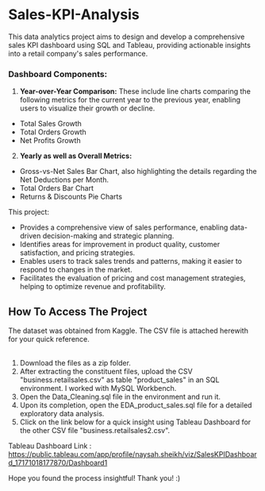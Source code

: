 # Sales-KPI-Analysis
This data analytics project aims to design and develop a comprehensive sales KPI dashboard using SQL and Tableau, providing actionable insights into a retail company's sales performance. <br>

### Dashboard Components:
 1. **Year-over-Year Comparison:**
 These include line charts comparing the following metrics for the current year to the previous year, enabling users to visualize their growth or decline.
  - Total Sales Growth
  - Total Orders Growth
  - Net Profits Growth
 2. **Yearly as well as Overall Metrics:**
  - Gross-vs-Net Sales Bar Chart, also highlighting the details regarding the Net Deductions per Month.
  - Total Orders Bar Chart
  - Returns & Discounts Pie Charts

This project:
  - Provides a comprehensive view of sales performance, enabling data-driven decision-making and strategic planning.
  - Identifies areas for improvement in product quality, customer satisfaction, and pricing strategies.
  - Enables users to track sales trends and patterns, making it easier to respond to changes in the market.
  - Facilitates the evaluation of pricing and cost management strategies, helping to optimize revenue and profitability.

## How To Access The Project
The dataset was obtained from Kaggle. The CSV file is attached herewith for your quick reference. <br>
<br>
1. Download the files as a zip folder. <br>
2. After extracting the constituent files, upload the CSV "business.retailsales.csv" as table "product_sales" in an SQL environment. I worked with MySQL Workbench.
3. Open the Data_Cleaning.sql file in the environment and run it.
4. Upon its completion, open the EDA_product_sales.sql file for a detailed exploratory data analysis.
5. Click on the link below for a quick insight using Tableau Dashboard for the other CSV file "business.retailsales2.csv".

Tableau Dashboard Link : https://public.tableau.com/app/profile/naysah.sheikh/viz/SalesKPIDashboard_17171018177870/Dashboard1

Hope you found the process insightful!
Thank you! :)

